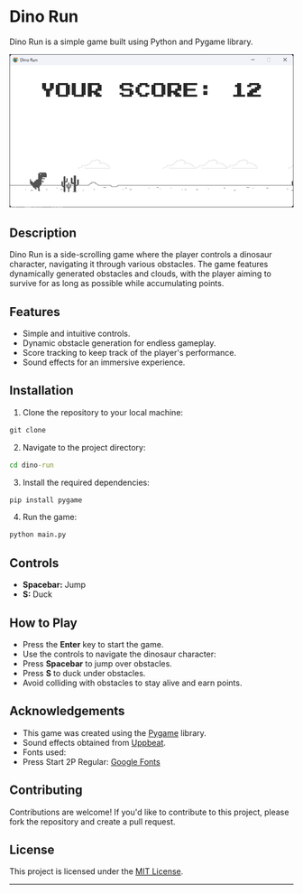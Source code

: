 # Dino Run

Dino Run is a simple game built using Python and Pygame library.

![Gameplay Screenshot](screenshot.png)

## Description

Dino Run is a side-scrolling game where the player controls a dinosaur character, navigating it through various obstacles. The game features dynamically generated obstacles and clouds, with the player aiming to survive for as long as possible while accumulating points.

## Features

- Simple and intuitive controls.
- Dynamic obstacle generation for endless gameplay.
- Score tracking to keep track of the player's performance.
- Sound effects for an immersive experience.

## Installation


1. Clone the repository to your local machine:

```cmd
git clone
```

2. Navigate to the project directory:

```cmd
cd dino-run
```

3. Install the required dependencies:

```cmd
pip install pygame
```
4. Run the game:

```cmd
python main.py
```

## Controls

- **Spacebar:** Jump
- **S:** Duck

## How to Play

- Press the **Enter** key to start the game.
- Use the controls to navigate the dinosaur character:
- Press **Spacebar** to jump over obstacles.
- Press **S** to duck under obstacles.
- Avoid colliding with obstacles to stay alive and earn points.

## Acknowledgements

- This game was created using the [Pygame](https://www.pygame.org/) library.
- Sound effects obtained from [Uppbeat](https://uppbeat.io/sfx).
- Fonts used:
- Press Start 2P Regular: [Google Fonts](https://fonts.google.com/specimen/Press+Start+2P)

## Contributing

Contributions are welcome! If you'd like to contribute to this project, please fork the repository and create a pull request.

## License

This project is licensed under the [MIT License](LICENSE).

---

